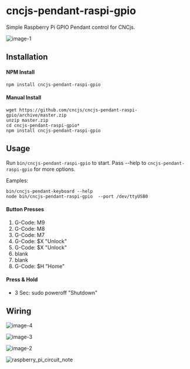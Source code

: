 # cncjs-pendant-raspi-gpio
Simple Raspberry Pi GPIO Pendant control for CNCjs.

![image-1](https://github.com/cncjs/cncjs-pendant-raspi-gpio/raw/master/docs/image-1.jpg)

## Installation
#### NPM Install
```
npm install cncjs-pendant-raspi-gpio
```
#### Manual Install
```
wget https://github.com/cncjs/cncjs-pendant-raspi-gpio/archive/master.zip
unzip master.zip
cd cncjs-pendant-raspi-gpio*
npm install cncjs-pendant-raspi-gpio
```

## Usage
Run `bin/cncjs-pendant-raspi-gpio` to start. Pass --help to `cncjs-pendant-raspi-gpio` for more options.

Eamples:

```
bin/cncjs-pendant-keyboard --help
node bin/cncjs-pendant-raspi-gpio  --port /dev/ttyUSB0
```

#### Button Presses
 1. G-Code: M9
 2. G-Code: M8
 3. G-Code: M7
 4. G-Code: $X "Unlock"
 5. G-Code: $X "Unlock"
 6. blank
 7. blank
 8. G-Code: $H "Home"

#### Press & Hold
 - 3 Sec: sudo poweroff "Shutdown"

## Wiring 
![image-4](https://github.com/cncjs/cncjs-pendant-raspi-gpio/raw/master/docs/image-4.jpg)

![image-3](https://github.com/cncjs/cncjs-pendant-raspi-gpio/raw/master/docs/image-3.jpg)

![image-2](https://github.com/cncjs/cncjs-pendant-raspi-gpio/raw/master/docs/image-2.jpg)

![raspberry_pi_circuit_note](http://www.jameco.com/Jameco/workshop/circuitnotes/raspberry_pi_circuit_note_fig2a.jpg)